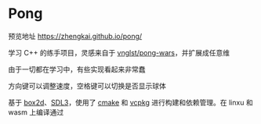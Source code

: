 # Pong

预览地址 <https://zhengkai.github.io/pong/>

学习 C++ 的练手项目，灵感来自于 [vnglst/pong-wars](https://github.com/vnglst/pong-wars)，并扩展成任意维

由于一切都在学习中，有些实现看起来非常蠢

方向键可以调整速度，空格键可以切换是否显示球体

基于 [box2d](https://box2d.org/)、[SDL3](https://wiki.libsdl.org/SDL3/FrontPage)，使用了 [cmake](https://cmake.org/) 和 [vcpkg](https://vcpkg.io/) 进行构建和依赖管理。在 linxu 和 wasm 上编译通过
